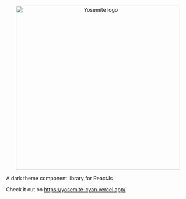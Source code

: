<p align="center">
  <img src="https://user-images.githubusercontent.com/675685/114219575-37060f00-9941-11eb-9554-30040ca8f501.png" alt="Yosemite logo" width="450" />
</p>

A dark theme component library for ReactJs

Check it out on https://yosemite-cyan.vercel.app/
